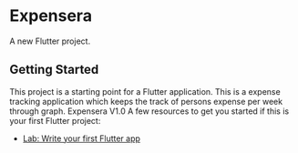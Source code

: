 # Expensera
A new Flutter project.

## Getting Started

This project is a starting point for a Flutter application.
This is a expense tracking application which keeps the track of persons expense per week through graph.
 Expensera V1.0
A few resources to get you started if this is your first Flutter project:

- [Lab: Write your first Flutter app](https://flutter.dev/docs/get-started/codelab)


